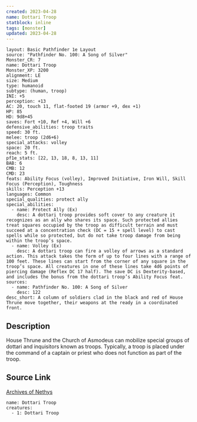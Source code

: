 ```yaml
---
created: 2023-04-28
name: Dottari Troop
statblock: inline
tags: [monster]
updated: 2023-04-28
---
```

```statblock
layout: Basic Pathfinder 1e Layout
source: "Pathfinder No. 100: A Song of Silver"
Monster_CR: 7
name: Dottari Troop
Monster_XP: 3200
alignment: LE
size: Medium
type: humanoid
subtype: (human, troop)
INI: +5
perception: +13
AC: 20, touch 11, flat-footed 19 (armor +9, dex +1)
HP: 85
HD: 9d8+45
saves: Fort +10, Ref +4, Will +6
defensive_abilities: troop traits
speed: 30 ft.
melee: troop (2d6+6)
special_attacks: volley
space: 20 ft.
reach: 5 ft.
pf1e_stats: [22, 13, 18, 8, 13, 11]
BAB: 6
CMB: 12
CMD: 23
feats: Ability Focus (volley), Improved Initiative, Iron Will, Skill Focus (Perception), Toughness
skills: Perception +13
languages: Common
special_qualities: protect ally
special_abilities:
  - name: Protect Ally (Ex)
    desc: A dottari troop provides soft cover to any creature it recognizes as an ally who shares its space. Such protected allies treat squares occupied by the troop as difficult terrain and must succeed at a concentration check (DC = 15 + spell level) to cast spells while so protected, but do not take troop damage from being within the troop’s space.
  - name: Volley (Ex)
    desc: A dottari troop can fire a volley of arrows as a standard action. This attack takes the form of up to four lines with a range of 100 feet. These lines can start from the corner of any square in the troop’s space. All creatures in one of these lines take 4d6 points of piercing damage (Reflex DC 17 half). The save DC is Dexterity-based, and includes the bonus from the dottari troop’s Ability Focus feat.
sources:
  - name: Pathfinder No. 100: A Song of Silver
    desc: 122
desc_short: A column of soldiers clad in the black and red of House Thrune move together, their weapons at the ready in a coordinated front.
```
## Description
House Thrune and the Church of Asmodeus can mobilize special groups of dottari and inquisitors known as troops. Typically, a troop is placed under the command of a captain or priest who does not function as part of the troop.
## Source Link
[Archives of Nethys](https://aonprd.com/MonsterDisplay.aspx?ItemName=Dottari%20Troop)
```encounter-table
name: Dottari Troop
creatures:
  - 1: Dottari Troop
```
